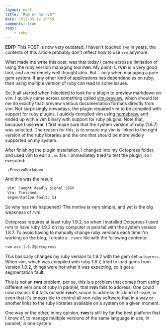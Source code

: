 ```yaml
---
layout: post
title: "Rvm or no rvm?"
date: 2012-05-14 20:59
comments: true
tags:
    - ruby
---
```


**EDIT:** This POST is now very outdated, I haven't touched `rvm` in years,
 the contents of this article probably don't reflect how to use `rvm` anymore.

What made me write this post, was that today I came across a limitation of using the ruby version managing tool **rvm**. My point is, **rvm** is a very good tool, and an extremely well thought idea. But… only when managing a pure gem system. If any other kind of applications has dependencies on ruby, then using multiple version of ruby can lead to some issues.

So, it all started when I decided to look for a plugin to preview markdown on vim. I quickly came across something called [vim-preview](http://www.vim.org/scripts/script.php?script_id=3344), which should let me do exactly that: preview various documentation formats directly from vim.
Not surprisingly nowadays, the plugin required vim to be compiled with support for ruby plugins. I quickly compiled vim using [homebrew](https://github.com/mxcl/homebrew), and ended up with a vim binary with support for ruby plugins.
Note that, because I use **rvm**, I first made sure that the system version of ruby \(1.8.7\) was selected. The reason for this, is to ensure my vim is linked to the right version of the ruby libraries and the one that should be more widely supported on my system.

After finishing the plugin installation, I changed into my Octopress folder, and used vim to edit a `.md` file. I immediately tried to test the plugin, so I executed:

``` vim
 :PreviewMarkdown
```
 
 And this was the result:
 
``` bash
 Vim: Caught deadly signal SEGV
 Vim: Finished.
 Segmentation fault: 11
```

So why has this happened? The motive is very simple, and yet is the big weakness of *rvm*:

 Octopress requires at least ruby 1.9.2, so when I installed Octopress I used rvm to have ruby 1.9.2 on my computer in parallel with the system version 1.8.7. To avoid having to manually change ruby versions each time I'm working on the blog, I create a `.rvmrc` file with the following contents:

``` bash
rvm use 1.9.2@octopress
```
This basically changes my ruby version to 1.9.2 with the gem set `octopress`.
When vim, which was compiled with ruby 1.8.7, tried to load gems from version 1.9.2, things were not what it was expecting, so it got a segmentation fault.

This is not an **rvm** problem, per se, this is a problem that comes from using different versions of ruby in parallel, that **rvm** fails to address.
One could now discuss if it falls outside **rvm**'s scope to address this kind of issue, or even that it's impossible to control all non-ruby software that in a way or another links to the ruby libraries available on a system on a given moment.

One way or the other, in my opinion, **rvm** is still by far the best platform that I know of, to manage multiple versions of the same language in use, in parallel, in one system.
